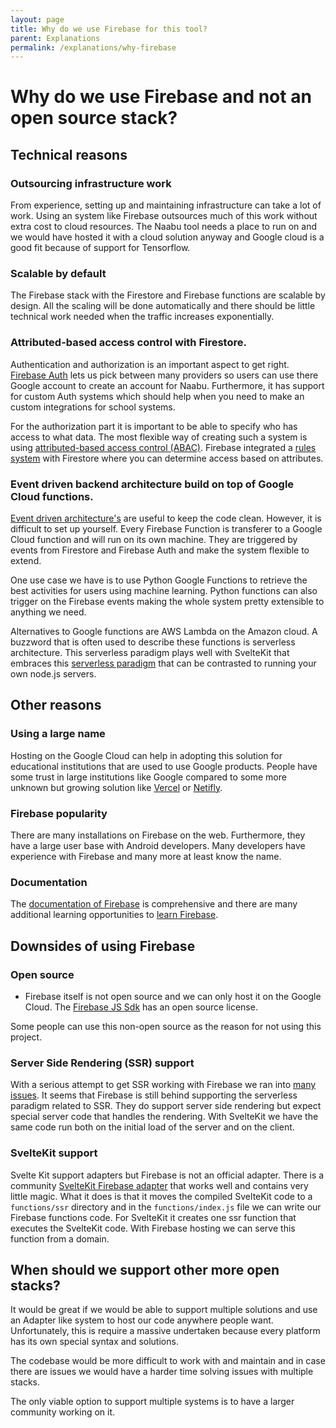 ```yaml
---
layout: page
title: Why do we use Firebase for this tool?
parent: Explanations
permalink: /explanations/why-firebase
---
```

# Why do we use Firebase and not an open source stack?

## Technical reasons

### Outsourcing infrastructure work
From experience, setting up and maintaining infrastructure can take a lot of work. Using an system like Firebase outsources much of this work without extra cost to cloud resources. The Naabu tool needs a place to run on and we would have hosted it with a cloud solution anyway and Google cloud is a good fit because of support for Tensorflow.

### Scalable by default
The Firebase stack with the Firestore and Firebase functions are scalable by design. All the scaling will be done automatically and there should be little technical work needed when the traffic increases exponentially.

### Attributed-based access control with Firestore.
Authentication and authorization is an important aspect to get right. [Firebase Auth](https://firebase.google.com/docs/auth/web/google-signin) lets us pick between many providers so users can use there Google account to create an account for Naabu. Furthermore, it has support for custom Auth systems which should help when you need to make an custom integrations for school systems.

For the authorization part it is important to be able to specify who has access to what data. The most flexible way of creating such a system is using [attributed-based access control (ABAC)](https://en.wikipedia.org/wiki/Attribute-based_access_control). Firebase integrated a [rules system](https://firebase.google.com/docs/firestore/security/get-started) with Firestore where you can determine access based on attributes. 

### Event driven backend architecture build on top of Google Cloud functions.
[Event driven architecture's](https://en.wikipedia.org/wiki/Event-driven_architecture) are useful to keep the code clean. However, it is difficult to set up yourself. Every Firebase Function is transferer to a Google Cloud function and will run on its own machine. They are triggered by events from Firestore and Firebase Auth and make the system flexible to extend.

One use case we have is to use Python Google Functions to retrieve the best activities for users using machine learning. Python functions can also trigger on the Firebase events making the whole system pretty extensible to anything we need.

Alternatives to Google functions are AWS Lambda on the Amazon cloud. A buzzword that is often used to describe these functions is serverless architecture. This serverless paradigm plays well with SvelteKit that embraces this [serverless paradigm](https://www.youtube.com/watch?v=qSfdtmcZ4d0&t=1194s) that can be contrasted to running your own node.js servers.

## Other reasons
### Using a large name
Hosting on the Google Cloud can help in adopting this solution for educational institutions that are used to use Google products. People have some trust in large institutions like Google compared to some more unknown but growing solution like [Vercel](https://vercel.com/) or [Netifly](https://www.netlify.com/).

### Firebase popularity
There are many installations on Firebase on the web. Furthermore, they have a large user base with Android developers. Many developers have experience with Firebase and many more at least know the name.

### Documentation

The [documentation of Firebase](https://firebase.google.com/docs) is comprehensive and there are many additional learning opportunities to [learn Firebase](https://www.youtube.com/c/firebase).

## Downsides of using Firebase

### Open source
- Firebase itself is not open source and we can only host it on the Google Cloud. The [Firebase JS Sdk](https://github.com/firebase/firebase-js-sdk
) has an open source license.

Some people can use this non-open source as the reason for not using this project.

### Server Side Rendering (SSR) support
With a serious attempt to get SSR working with Firebase we ran into [many issues](https://www.youtube.com/watch?v=HMF1IorpKmk&t). It seems that Firebase is still behind supporting the serverless paradigm related to SSR. They do support server side rendering but expect special server code that handles the rendering. With SvelteKit we have the same code run both on the initial load of the server and on the client.

### SvelteKit support
Svelte Kit support adapters but Firebase is not an official adapter. There is a community [SvelteKit Firebase adapter](https://github.com/jthegedus/svelte-adapter-firebase) that works well and contains very little magic. What it does is that it moves the compiled SvelteKit code to a ``functions/ssr`` directory and in the ``functions/index.js`` file we can write our Firebase functions code. For SvelteKit it creates one ssr function that executes the SvelteKit code. With Firebase hosting we can serve this function from a domain.

## When should we support other more open stacks?
It would be great if we would be able to support multiple solutions and use an Adapter like system to host our code anywhere people want. Unfortunately, this is require a massive undertaken because every platform has its own special syntax and solutions. 

The codebase would be more difficult to work with and maintain and in case there are issues we would have a harder time solving issues with multiple stacks.

The only viable option to support multiple systems is to have a larger community working on it.
